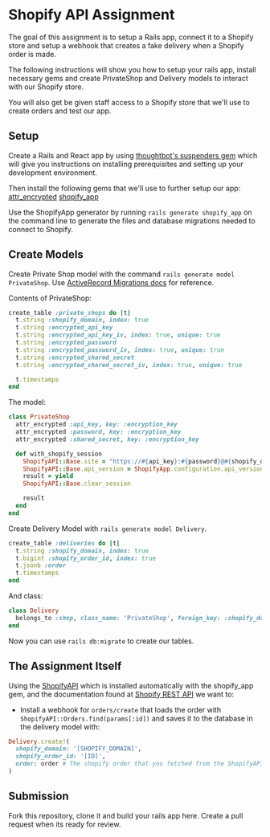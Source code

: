 # Shopify API Assignment

The goal of this assignment is to setup a Rails app, connect it to a Shopify store and setup a webhook that creates a fake delivery when a Shopify order is made.

The following instructions will show you how to setup your rails app, install necessary gems and create PrivateShop and Delivery models to interact with our Shopify store.

You will also get be given staff access to a Shopify store that we'll use to create orders and test our app.

## Setup

Create a Rails and React app by using [thoughtbot's suspenders gem](https://github.com/thoughtbot/suspenders) which will give you instructions on installing prerequisites and setting up your development environment.

Then install the following gems that we'll use to further setup our app:
  [attr_encrypted](https://github.com/attr-encrypted/attr_encrypted)
  [shopify_app](https://github.com/Shopify/shopify_app)

Use the ShopifyApp generator by running `rails generate shopify_app` on the command line to generate the files and database migrations needed to connect to Shopify.

## Create Models

Create Private Shop model with the command `rails generate model PrivateShop`. Use [ActiveRecord Migrations docs](https://guides.rubyonrails.org/active_record_migrations.html) for reference.

Contents of PrivateShop:

```ruby
create_table :private_shops do |t|
  t.string :shopify_domain, index: true
  t.string :encrypted_api_key
  t.string :encrypted_api_key_iv, index: true, unique: true
  t.string :encrypted_password
  t.string :encrypted_password_iv, index: true, unique: true
  t.string :encrypted_shared_secret
  t.string :encrypted_shared_secret_iv, index: true, unique: true

  t.timestamps
end
```

The model:

```ruby
class PrivateShop
  attr_encrypted :api_key, key: :encryption_key
  attr_encrypted :password, key: :encryption_key
  attr_encrypted :shared_secret, key: :encryption_key

  def with_shopify_session
    ShopifyAPI::Base.site = "https://#{api_key}:#{password}@#{shopify_domain}"
    ShopifyAPI::Base.api_version = ShopifyApp.configuration.api_version
    result = yield
    ShopifyAPI::Base.clear_session

    result
  end
end
```

Create Delivery Model with `rails generate model Delivery`.

```ruby
create_table :deliveries do |t|
  t.string :shopify_domain, index: true
  t.bigint :shopify_order_id, index: true
  t.jsonb :order
  t.timestamps
end
```

And class:

```ruby
class Delivery
  belongs_to :shop, class_name: 'PrivateShop', foreign_key: :shopify_domain, primary_key: :shopify_domain
end
```

Now you can use `rails db:migrate` to create our tables.


## The Assignment Itself

Using the [ShopifyAPI](https://github.com/Shopify/shopify_api) which is installed automatically with the shopify_app gem, and the documentation found at [Shopify REST API](https://shopify.dev/docs/admin-api/rest/reference) we want to:

- Install a webhook for `orders/create` that loads the order with `ShopifyAPI::Orders.find(params[:id])` and saves it to the database in the delivery model with:

```ruby
Delivery.create!(
  shopify_domain: '[SHOPIFY_DOMAIN]',
  shopify_order_id: '[ID]',
  order: order # The shopify order that you fetched from the ShopifyAPI
)
```

## Submission

Fork this repository, clone it and build your rails app here. Create a pull request when its ready for review.
